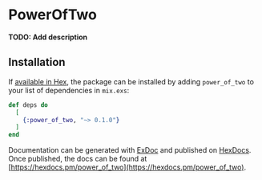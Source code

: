 # PowerOfTwo

**TODO: Add description**

## Installation

If [available in Hex](https://hex.pm/docs/publish), the package can be installed
by adding `power_of_two` to your list of dependencies in `mix.exs`:

```elixir
def deps do
  [
    {:power_of_two, "~> 0.1.0"}
  ]
end
```

Documentation can be generated with [ExDoc](https://github.com/elixir-lang/ex_doc)
and published on [HexDocs](https://hexdocs.pm). Once published, the docs can
be found at [https://hexdocs.pm/power_of_two](https://hexdocs.pm/power_of_two).

